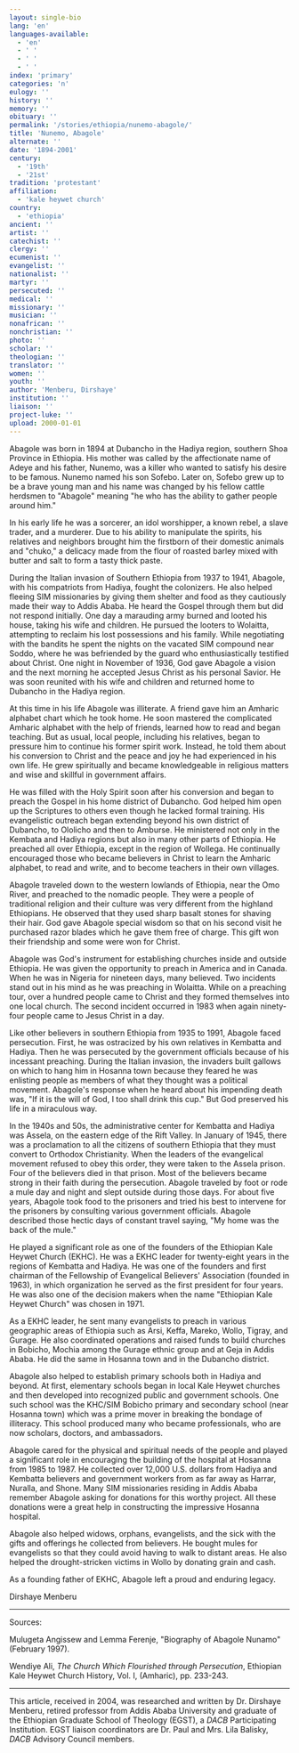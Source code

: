 ```yaml
---
layout: single-bio
lang: 'en'
languages-available:
  - 'en'
  - ' '
  - ' '
  - ' '
index: 'primary'
categories: 'n'
eulogy: ''
history: ''
memory: ''
obituary: ''
permalink: '/stories/ethiopia/nunemo-abagole/'
title: 'Nunemo, Abagole'
alternate: ''
date: '1894-2001'
century:
  - '19th'
  - '21st'
tradition: 'protestant'
affiliation:
  - 'kale heywet church'
country:
  - 'ethiopia'
ancient: ''
artist: ''
catechist: ''
clergy: ''
ecumenist: ''
evangelist: ''
nationalist: ''
martyr: ''
persecuted: ''
medical: ''
missionary: ''
musician: ''
nonafrican: ''
nonchristian: ''
photo: ''
scholar: ''
theologian: ''
translator: ''
women: ''
youth: ''
author: 'Menberu, Dirshaye'
institution: ''
liaison: ''
project-luke: ''
upload: 2000-01-01
---
```



Abagole was born in 1894 at Dubancho in the Hadiya region, southern Shoa Province in Ethiopia.  His mother was called by the affectionate name of Adeye and his father, Nunemo, was a killer who wanted to satisfy his desire to be famous.  Nunemo named his son Sofebo.  Later on, Sofebo grew up to be a brave young man and his name was changed by his fellow cattle herdsmen to "Abagole" meaning "he who has the ability to gather people around him."

In his early life he was a sorcerer, an idol worshipper, a known rebel, a slave trader, and a murderer. Due to his ability to manipulate the spirits, his relatives and neighbors brought him the firstborn of their domestic animals and "chuko," a delicacy made from the flour of roasted barley mixed with butter and salt to form a tasty thick paste.

During the Italian invasion of Southern Ethiopia from 1937 to 1941, Abagole, with his compatriots from Hadiya, fought the colonizers.  He also helped fleeing SIM missionaries by giving them shelter and food as they cautiously made their way to Addis Ababa.  He heard the Gospel through them but did not respond initially. One day a marauding army burned and looted his house, taking his wife and children.  He pursued the looters to Wolaitta, attempting to reclaim his lost possessions and his family.  While negotiating with the bandits he spent the nights on the vacated SIM compound near Soddo, where he was befriended by the guard who  enthusiastically testified about Christ.  One night in November of 1936, God gave Abagole a vision and the next morning he accepted Jesus Christ as his personal Savior. He was soon reunited with his wife and children and returned home to Dubancho in the Hadiya region.

At this time in his life Abagole was illiterate.  A friend gave him an Amharic alphabet chart which he took home.  He soon mastered the complicated Amharic alphabet with the help of friends, learned how to read and began teaching.  But as usual, local people, including his relatives, began to pressure him to continue his former spirit work.  Instead, he told them about his conversion to Christ and the peace and joy he had experienced in his own life.  He grew spiritually and became knowledgeable in religious matters and wise and skillful in government affairs.

He was filled with the Holy Spirit soon after his conversion and began to preach the Gospel in his home district of Dubancho. God helped him open up the Scriptures to others even though he lacked formal training.  His evangelistic outreach began extending beyond his own district of Dubancho, to Ololicho and then to Amburse. He ministered not only in the Kembata and Hadiya regions but also in many other parts of Ethiopia. He preached all over Ethiopia, except in the region of Wollega. He continually encouraged those who became believers in Christ to learn the Amharic alphabet, to read and write, and to become teachers in their own villages.

Abagole traveled down to the western lowlands of Ethiopia, near the Omo River, and preached to the nomadic people.  They were a people of traditional religion and their culture was very different from the highland Ethiopians.  He observed that they used sharp basalt stones for shaving their hair. God gave Abagole special wisdom so that on his second visit he purchased razor blades which he gave them free of charge.   This gift won their friendship and some were won for Christ.

Abagole was God's instrument for establishing churches inside and outside Ethiopia. He was given the opportunity to preach in America and in Canada.  When he was in Nigeria for nineteen days, many believed.  Two incidents stand out in his mind as he was preaching in Wolaitta.  While on a preaching tour, over a hundred people came to Christ and they formed themselves into one local church. The second incident occurred in 1983 when again ninety-four people came to Jesus Christ in a day.

Like other believers in southern Ethiopia from 1935 to 1991, Abagole faced persecution.  First, he was ostracized by his own relatives in Kembatta and Hadiya.  Then he was persecuted by the government officials because of his incessant preaching.  During the Italian invasion, the invaders built gallows on which to hang him in Hosanna town because they feared he was enlisting people as members of what they thought was a political movement.  Abagole's response when he heard about his impending death was,  "If it is the will of God, I too shall drink this cup." But God preserved his life in a miraculous way.

In the 1940s and 50s, the administrative center for Kembatta and Hadiya was Assela, on the eastern edge of the Rift Valley.  In January of 1945, there was a proclamation to all the citizens of southern Ethiopia that they must convert to Orthodox Christianity. When the leaders of the evangelical movement refused to obey this order, they were taken to the Assela prison. Four of the believers died in that prison. Most of the believers became strong in their faith during the persecution. Abagole traveled by foot or rode a mule day and night and slept outside during those days. For about five years, Abagole took food to the prisoners and tried his best to intervene for the prisoners by consulting various government officials.  Abagole described those hectic days of constant travel saying, "My home was the back of the mule."

He  played a significant role as one of the founders of the Ethiopian Kale Heywet Church (EKHC).  He was a EKHC leader for twenty-eight years in the regions of Kembatta and Hadiya.  He was one of the founders and first chairman of the Fellowship of Evangelical Believers' Association (founded in 1963), in which organization he served as the first president for four years.  He was also one of the decision makers when the name "Ethiopian Kale Heywet Church" was chosen in 1971.

As a EKHC leader, he sent many evangelists to preach in various geographic areas of Ethiopia such as Arsi, Keffa, Mareko, Wollo, Tigray, and Gurage.  He also coordinated operations and raised funds to build churches in Bobicho, Mochia among the Gurage ethnic group and at Geja in Addis Ababa. He did the same in Hosanna town and in the Dubancho district.

Abagole also helped to establish primary schools both in Hadiya and beyond.  At first, elementary schools began in local Kale Heywet churches and then developed into recognized public and government schools. One such school  was the KHC/SIM Bobicho primary and secondary school (near Hosanna town) which was a prime mover in breaking the bondage of illiteracy. This school produced many who became professionals, who are now scholars, doctors, and ambassadors.

Abagole cared for the physical and spiritual needs of the people and played a significant role in encouraging the building of the hospital at Hosanna from 1985 to 1987.   He collected over 12,000 U.S. dollars from Hadiya and Kembatta believers and government workers from as far away as Harrar, Nuralla, and Shone.  Many SIM missionaries residing in Addis Ababa remember Abagole asking for donations for this worthy project.  All these donations were a great help in constructing the impressive Hosanna hospital.

Abagole also helped widows, orphans, evangelists, and the sick with the gifts and offerings he collected from believers. He bought mules for evangelists so that they could avoid having to walk to distant areas. He also helped the drought-stricken victims in Wollo by donating grain and cash.

As a founding father of EKHC, Abagole left a proud and enduring legacy.

Dirshaye Menberu

---

Sources:

Mulugeta Angissew and Lemma Ferenje, "Biography of Abagole Nunamo" (February 1997).

Wendiye Ali, *The Church Which Flourished through Persecution*,  Ethiopian Kale Heywet Church History, Vol. I, (Amharic), pp. 233-243.

---

This article, received in 2004, was researched and written by Dr. Dirshaye Menberu, retired professor from Addis Ababa University and graduate of the Ethiopian Graduate School of Theology (EGST), a *DACB* Participating Institution.  EGST liaison coordinators are Dr. Paul and Mrs. Lila Balisky, *DACB* Advisory Council members.
